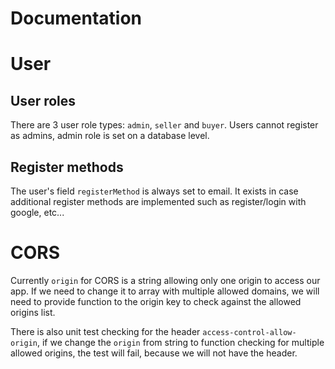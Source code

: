 # Documentation

# User

## User roles

There are 3 user role types: `admin`, `seller` and `buyer`. Users cannot register as admins, admin role is set on a database level.

## Register methods

The user's field `registerMethod` is always set to email. It exists in case additional register methods are implemented such as register/login with google, etc...

# CORS

Currently `origin` for CORS is a string allowing only one origin to access our app. If we need to change it to array with multiple allowed domains, we will need to provide function to the origin key to check against the allowed origins list.

There is also unit test checking for the header `access-control-allow-origin`, if we change the `origin` from string to function checking for multiple allowed origins, the test will fail, because we will not have the header.

